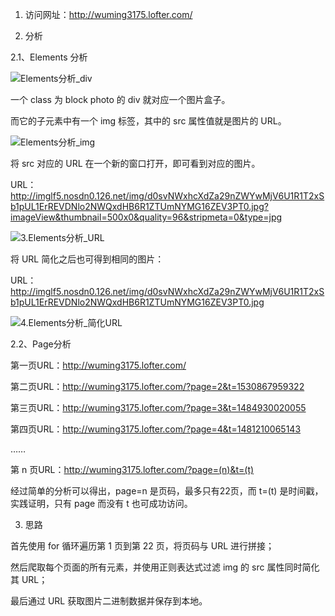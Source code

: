 1. 访问网址：http://wuming3175.lofter.com/

2. 分析

2.1、Elements 分析

![Elements分析_div](https://github.com/koking0/Spider/tree/master/%E4%BA%8C_%E6%95%B0%E6%8D%AE%E8%A7%A3%E6%9E%90/01.%E7%9C%8B%E7%9C%8B%E7%BE%8E%E5%A5%B3%E5%85%BB%E5%85%BB%E7%9C%BC/images/README/1.Elements分析_div.png)

一个 class 为 block photo 的 div 就对应一个图片盒子。

而它的子元素中有一个 img 标签，其中的 src 属性值就是图片的 URL。

![Elements分析_img](https://github.com/koking0/Spider/tree/master/%E4%BA%8C_%E6%95%B0%E6%8D%AE%E8%A7%A3%E6%9E%90/01.%E7%9C%8B%E7%9C%8B%E7%BE%8E%E5%A5%B3%E5%85%BB%E5%85%BB%E7%9C%BC/images/README/2.Elements分析_img.png)

将 src 对应的 URL 在一个新的窗口打开，即可看到对应的图片。

URL：http://imglf5.nosdn0.126.net/img/d0svNWxhcXdZa29nZWYwMjV6U1R1T2xSb1pUL1ErREVDNlo2NWQxdHB6R1ZTUmNYMG16ZEV3PT0.jpg?imageView&thumbnail=500x0&quality=96&stripmeta=0&type=jpg

![3.Elements分析_URL](https://github.com/koking0/Spider/tree/master/%E4%BA%8C_%E6%95%B0%E6%8D%AE%E8%A7%A3%E6%9E%90/01.%E7%9C%8B%E7%9C%8B%E7%BE%8E%E5%A5%B3%E5%85%BB%E5%85%BB%E7%9C%BC/images/README/3.Elements分析_URL.png)

将 URL 简化之后也可得到相同的图片：

URL：http://imglf5.nosdn0.126.net/img/d0svNWxhcXdZa29nZWYwMjV6U1R1T2xSb1pUL1ErREVDNlo2NWQxdHB6R1ZTUmNYMG16ZEV3PT0.jpg

![4.Elements分析_简化URL](https://github.com/koking0/Spider/tree/master/%E4%BA%8C_%E6%95%B0%E6%8D%AE%E8%A7%A3%E6%9E%90/01.%E7%9C%8B%E7%9C%8B%E7%BE%8E%E5%A5%B3%E5%85%BB%E5%85%BB%E7%9C%BC/images/README/4.Elements分析_简化URL.png)

2.2、Page分析

第一页URL：http://wuming3175.lofter.com/

第二页URL：http://wuming3175.lofter.com/?page=2&t=1530867959322

第三页URL：http://wuming3175.lofter.com/?page=3&t=1484930020055

第四页URL：http://wuming3175.lofter.com/?page=4&t=1481210065143

……

第 n 页URL：http://wuming3175.lofter.com/?page=(n)&t=(t)

经过简单的分析可以得出，page=n 是页码，最多只有22页，而 t=(t) 是时间戳，实践证明，只有 page 而没有 t 也可成功访问。

3. 思路

首先使用 for 循环遍历第 1 页到第 22 页，将页码与 URL 进行拼接；

然后爬取每个页面的所有元素，并使用正则表达式过滤 img 的 src 属性同时简化其 URL；

最后通过 URL 获取图片二进制数据并保存到本地。
